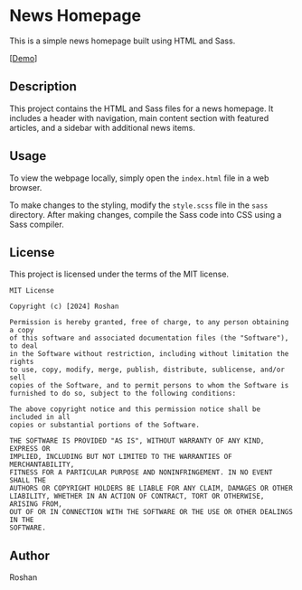 # News Homepage

This is a simple news homepage built using HTML and Sass.

[[Demo](https://darkx-dev.github.io/news-homepage-frontend/)]

## Description

This project contains the HTML and Sass files for a news homepage. It includes a header with navigation, main content section with featured articles, and a sidebar with additional news items.

## Usage

To view the webpage locally, simply open the `index.html` file in a web browser.

To make changes to the styling, modify the `style.scss` file in the `sass` directory. After making changes, compile the Sass code into CSS using a Sass compiler.

## License

This project is licensed under the terms of the MIT license.

```
MIT License

Copyright (c) [2024] Roshan

Permission is hereby granted, free of charge, to any person obtaining a copy
of this software and associated documentation files (the "Software"), to deal
in the Software without restriction, including without limitation the rights
to use, copy, modify, merge, publish, distribute, sublicense, and/or sell
copies of the Software, and to permit persons to whom the Software is
furnished to do so, subject to the following conditions:

The above copyright notice and this permission notice shall be included in all
copies or substantial portions of the Software.

THE SOFTWARE IS PROVIDED "AS IS", WITHOUT WARRANTY OF ANY KIND, EXPRESS OR
IMPLIED, INCLUDING BUT NOT LIMITED TO THE WARRANTIES OF MERCHANTABILITY,
FITNESS FOR A PARTICULAR PURPOSE AND NONINFRINGEMENT. IN NO EVENT SHALL THE
AUTHORS OR COPYRIGHT HOLDERS BE LIABLE FOR ANY CLAIM, DAMAGES OR OTHER
LIABILITY, WHETHER IN AN ACTION OF CONTRACT, TORT OR OTHERWISE, ARISING FROM,
OUT OF OR IN CONNECTION WITH THE SOFTWARE OR THE USE OR OTHER DEALINGS IN THE
SOFTWARE.
```

## Author

Roshan
